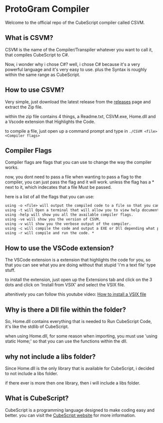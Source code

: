 # ProtoGram Compiler

Welcome to the official repo of the CubeScript compiler called CSVM.

## What is CSVM?

CSVM is the name of the Compiler/Transpiler whatever you want to call it, that compiles CubeScript to C#.

Now, i wonder why i chose C#? well, i chose C# because it's a very powerful language and it's very easy to use.
plus the Syntax is roughly within the same range as CubeScript.

## How to use CSVM?

Very simple, just download the latest release from the [releases](https://CubeScript.vercel.app/Download) page and extract the Zip file.

within the zip file contains 4 things, a Readme.txt, CSVM.exe, Home.dll and a Vscode extension that Highlights the Code.

to compile a file, just open up a command prompt and type in `./CSVM <file> <Compiler flags>`

## Compiler Flags

Compiler flags are flags that you can use to change the way the compiler works.

now, you dont need to pass a file when wanting to pass a flag to the compiler, you can just pass the flag and it will work.
unless the flag has a * next to it, which indecates that a file Must be passed.

here is a list of all the flags that you can use:

```txt
using -o <file> will output the compiled code to a file so that you can read the resoulting output. * 
using -t will Open a terminal that will allow you to view help documentation within CSVM.
using -help will show you all the available compiler flags.
using -ve will show you the version of CSVM.
using -v will show you the verbose output of the compiler.
using -c will compile the code and output a EXE or Dll depending what project you created. * 
using -r will compile and run the code. * 
```

## How to use the VSCode extension?

The VSCode extension is a extension that highlights the code for you, so that you can see what you are doing without that stupid 'i'm a text file' type stuff.

to install the extension, just open up the Extensions tab and click on the 3 dots and click on 'Install from VSIX' and select the VSIX file.

altenitively you can follow this youtube video: [How to install a VSIX file](https://www.youtube.com/watch?v=Z724l3mq2ag)

## Why is there a Dll file within the folder?

So, Home.dll contains everything that is needed to Run CubeScript Code, it's like the stdlib of CubeScript.

when using Home.dll, for some reason when importing, you must use 'using static Home;' so that you can use the functions within the dll.

## why not include a libs folder?

Since Home.dll is the only library that is available for CubeScript, i decided to not include a libs folder.

if there ever is more then one library, then i will include a libs folder.

## What is CubeScript?

CubeScript is a programming language designed to make coding easy and better.
you can visit the [CubeScript website](https://cubescript.vercel.app) for more information.